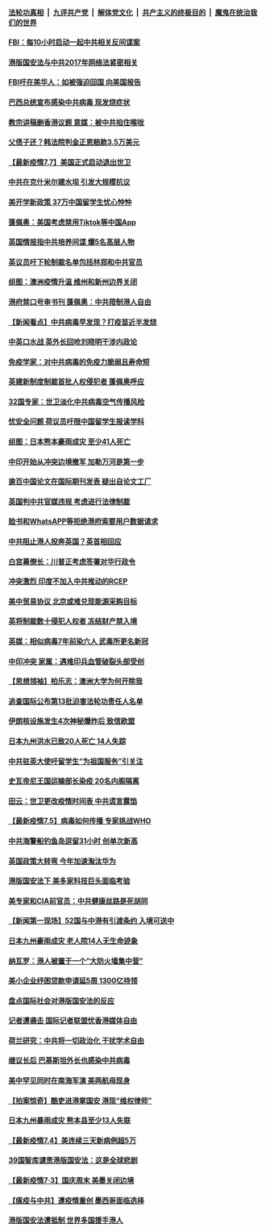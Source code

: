####  [法轮功真相](../../../../basic/blob/master/README.md?t=07080702) &nbsp;|&nbsp; [九评共产党](../../../../9ping.md/blob/master/README.md?t=07080702) &nbsp;|&nbsp; [解体党文化](../../../../jtdwh.md/blob/master/README.md?t=07080702)  &nbsp;|&nbsp; [共产主义的终极目的](../../../../gczydzjmd.md/blob/master/README.md?t=07080702) &nbsp;|&nbsp; [魔鬼在统治我们的世界](../../../../mgztzwmdsj.md/blob/master/README.md?t=07080702) 

#### [FBI：每10小时启动一起中共相关反间谍案](../pages/nsc418/n12239799.md?t=07080702) 

#### [港版国安法与中共2017年网络法紧密相关](../pages/nsc418/n12239427.md?t=07080702) 

#### [FBI吁在美华人：如被强迫回国 向美国报告](../pages/nsc418/n12239450.md?t=07080702) 

#### [巴西总统宣布感染中共病毒 现发烧症状](../pages/nsc418/n12239468.md?t=07080702) 

#### [教宗讲稿删香港议题 意媒：被中共掐住喉咙](../pages/nsc418/n12239424.md?t=07080702) 

#### [父债子还？韩法院判金正恩赔款3.5万美元](../pages/nsc418/n12239338.md?t=07080702) 

#### [【最新疫情7.7】美国正式启动退出世卫](../pages/nsc418/n12237581.md?t=07080702) 

#### [中共在克什米尔建水坝 引发大规模抗议](../pages/nsc418/n12239209.md?t=07080702) 

#### [美开学新政策 37万中国留学生忧心忡忡](../pages/nsc418/n12239233.md?t=07080702) 

#### [蓬佩奥：美国考虑禁用Tiktok等中国App](../pages/nsc418/n12238644.md?t=07080702) 

#### [英国情报指中共培养间谍 爆5名高层人物](../pages/nsc418/n12238557.md?t=07080702) 

#### [英议员吁下轮制裁名单包括林郑和中共官员](../pages/nsc418/n12238655.md?t=07080702) 

#### [组图：澳洲疫情升温 维州和新州边界关闭](../pages/nsc418/n12236420.md?t=07080702) 

#### [港府禁口号审书刊 蓬佩奥：中共箝制港人自由](../pages/nsc418/n12238057.md?t=07080702) 

#### [【新闻看点】中共病毒早发现？打疫苗近半发烧](../pages/nsc418/n12237234.md?t=07080702) 

#### [中英口水战 英外长回呛刘晓明干涉内政论](../pages/nsc418/n12237345.md?t=07080702) 

#### [免疫学家：对中共病毒的免疫力脆弱且寿命短](../pages/nsc418/n12237337.md?t=07080702) 

#### [英建新制度制裁首批人权侵犯者 蓬佩奥呼应](../pages/nsc418/n12237281.md?t=07080702) 

#### [32国专家：世卫淡化中共病毒空气传播风险](../pages/nsc418/n12237248.md?t=07080702) 

#### [忧安全问题 荷议员吁限中国留学生报读学科](../pages/nsc418/n12236937.md?t=07080702) 

#### [组图：日本熊本豪雨成灾 至少41人死亡](../pages/nsc418/n12235775.md?t=07080702) 

#### [中印开始从冲突边境撤军 加勒万河是第一步](../pages/nsc418/n12236708.md?t=07080702) 

#### [逾百中国论文在国际期刊发表 疑出自论文工厂](../pages/nsc418/n12236843.md?t=07080702) 

#### [英国判中共官媒违规 考虑进行法律制裁](../pages/nsc418/n12236722.md?t=07080702) 

#### [脸书和WhatsAPP等拒绝港府索要用户数据请求](../pages/nsc418/n12236669.md?t=07080702) 

#### [中共阻止港人投奔英国？英首相回应](../pages/nsc418/n12236576.md?t=07080702) 

#### [白宫幕僚长：川普正考虑签署对华行政令](../pages/nsc418/n12236557.md?t=07080702) 

#### [冲突激烈 印度不加入中共推动的RCEP](../pages/nsc418/n12236439.md?t=07080702) 

#### [美中贸易协议 北京或难兑现能源采购目标](../pages/nsc418/n12236355.md?t=07080702) 

#### [英将制裁数十侵犯人权者 冻结财产禁入境](../pages/nsc418/n12235718.md?t=07080702) 

#### [英媒：相似病毒7年前染六人 武毒所更名新冠](../pages/nsc418/n12235338.md?t=07080702) 

#### [中印冲突 家属：遇难印兵血管破裂头部受创](../pages/nsc418/n12235064.md?t=07080702) 

#### [【思想领袖】柏乐志：澳洲大学为何开除我](../pages/nsc418/n12174002.md?t=07080702) 

#### [追查国际公布第13批迫害法轮功责任人名单](../pages/nsc418/n12234695.md?t=07080702) 

#### [伊朗核设施发生4次神秘爆炸后 致信欧盟](../pages/nsc418/n12234576.md?t=07080702) 

#### [日本九州洪水已致20人死亡 14人失踪](../pages/nsc418/n12234452.md?t=07080702) 

#### [中共驻英大使吁留学生“为祖国服务”引关注](../pages/nsc418/n12234465.md?t=07080702) 

#### [史瓦帝尼王国运输部长染疫 20名内阁隔离](../pages/nsc418/n12234363.md?t=07080702) 

#### [田云：世卫更改疫情时间表 中共谎言露馅](../pages/nsc418/n12233381.md?t=07080702) 

#### [【最新疫情7.5】病毒如何传播 专家挑战WHO](../pages/nsc418/n12229032.md?t=07080702) 

#### [中共海警船钓鱼岛逗留31小时 创单次新高](../pages/nsc418/n12234085.md?t=07080702) 

#### [英国政策大转弯 今年加速淘汰华为](../pages/nsc418/n12234119.md?t=07080702) 

#### [港版国安法下 美多家科技巨头面临考验](../pages/nsc418/n12233224.md?t=07080702) 

#### [美专家和CIA前官员：中共健康丝路是死胡同](../pages/nsc418/n12217750.md?t=07080702) 

#### [【新闻第一现场】52国与中港有引渡条约 入境可送中](../pages/nsc418/n12233532.md?t=07080702) 

#### [日本九州豪雨成灾 老人院14人无生命迹象](../pages/nsc418/n12233270.md?t=07080702) 

#### [纳瓦罗：港人被置于一个“大防火墙集中营”](../pages/nsc418/n12233112.md?t=07080702) 

#### [美小企业纾困贷款申请延5周 1300亿待领](../pages/nsc418/n12233039.md?t=07080702) 

#### [盘点国际社会对港版国安法的反应](../pages/nsc418/n12232843.md?t=07080702) 

#### [记者遭袭击 国际记者联盟忧香港媒体自由](../pages/nsc418/n12232815.md?t=07080702) 

#### [荷兰研究：中共将一切政治化 干扰学术自由](../pages/nsc418/n12232716.md?t=07080702) 

#### [继议长后 巴基斯坦外长也感染中共病毒](../pages/nsc418/n12232661.md?t=07080702) 

#### [美中罕见同时在南海军演 美两航母现身](../pages/nsc418/n12232618.md?t=07080702) 

#### [【拍案惊奇】酷吏进港掌国安 港现“维权律师”](../pages/nsc418/n12231629.md?t=07080702) 

#### [日本九州暴雨成灾 熊本县至少13人失联](../pages/nsc418/n12232227.md?t=07080702) 

#### [【最新疫情7.4】美连续三天新病例超5万](../pages/nsc418/n12231687.md?t=07080702) 

#### [39国智库谴责港版国安法：这是全球悲剧](../pages/nsc418/n12231267.md?t=07080702) 

#### [【最新疫情7·3】国庆周末 美墨关闭边境](../pages/nsc418/n12229080.md?t=07080702) 

#### [【瘟疫与中共】遭疫情重创 墨西哥面临选择](../pages/nsc418/n12229138.md?t=07080702) 

#### [港版国安法遭抵制 世界多国援手港人](../pages/nsc418/n12230835.md?t=07080702) 

